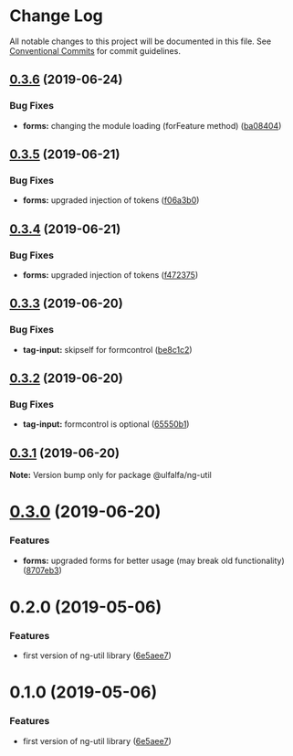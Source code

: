 # Change Log

All notable changes to this project will be documented in this file.
See [Conventional Commits](https://conventionalcommits.org) for commit guidelines.

## [0.3.6](https://github.com/ulfalfa/ng-util/compare/@ulfalfa/ng-util@0.3.5...@ulfalfa/ng-util@0.3.6) (2019-06-24)


### Bug Fixes

* **forms:** changing the module loading (forFeature method) ([ba08404](https://github.com/ulfalfa/ng-util/commit/ba08404))





## [0.3.5](https://github.com/ulfalfa/ng-util/compare/@ulfalfa/ng-util@0.3.4...@ulfalfa/ng-util@0.3.5) (2019-06-21)


### Bug Fixes

* **forms:** upgraded injection of tokens ([f06a3b0](https://github.com/ulfalfa/ng-util/commit/f06a3b0))





## [0.3.4](https://github.com/ulfalfa/ng-util/compare/@ulfalfa/ng-util@0.3.3...@ulfalfa/ng-util@0.3.4) (2019-06-21)


### Bug Fixes

* **forms:** upgraded injection of tokens ([f472375](https://github.com/ulfalfa/ng-util/commit/f472375))





## [0.3.3](https://github.com/ulfalfa/ng-util/compare/@ulfalfa/ng-util@0.3.2...@ulfalfa/ng-util@0.3.3) (2019-06-20)


### Bug Fixes

* **tag-input:** skipself for formcontrol ([be8c1c2](https://github.com/ulfalfa/ng-util/commit/be8c1c2))





## [0.3.2](https://github.com/ulfalfa/ng-util/compare/@ulfalfa/ng-util@0.3.1...@ulfalfa/ng-util@0.3.2) (2019-06-20)


### Bug Fixes

* **tag-input:** formcontrol is optional ([65550b1](https://github.com/ulfalfa/ng-util/commit/65550b1))





## [0.3.1](https://github.com/ulfalfa/ng-util/compare/@ulfalfa/ng-util@0.3.0...@ulfalfa/ng-util@0.3.1) (2019-06-20)

**Note:** Version bump only for package @ulfalfa/ng-util





# [0.3.0](https://github.com/ulfalfa/ng-util/compare/@ulfalfa/ng-util@0.2.0...@ulfalfa/ng-util@0.3.0) (2019-06-20)


### Features

* **forms:** upgraded forms for better usage (may break old functionality) ([8707eb3](https://github.com/ulfalfa/ng-util/commit/8707eb3))





# 0.2.0 (2019-05-06)


### Features

* first version of ng-util library ([6e5aee7](https://github.com/ulfalfa/ng-util/commit/6e5aee7))





# 0.1.0 (2019-05-06)


### Features

* first version of ng-util library ([6e5aee7](https://github.com/ulfalfa/ng-util/commit/6e5aee7))
